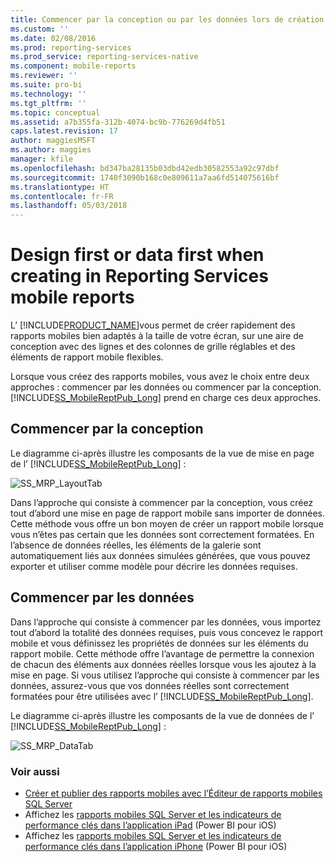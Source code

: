 ```yaml
---
title: Commencer par la conception ou par les données lors de création de rapports mobiles Reporting Services | Microsoft Docs
ms.custom: ''
ms.date: 02/08/2016
ms.prod: reporting-services
ms.prod_service: reporting-services-native
ms.component: mobile-reports
ms.reviewer: ''
ms.suite: pro-bi
ms.technology: ''
ms.tgt_pltfrm: ''
ms.topic: conceptual
ms.assetid: a7b355fa-312b-4074-bc9b-776269d4fb51
caps.latest.revision: 17
author: maggiesMSFT
ms.author: maggies
manager: kfile
ms.openlocfilehash: bd347ba28135b03dbd42edb30582553a92c97dbf
ms.sourcegitcommit: 1740f3090b168c0e809611a7aa6fd514075616bf
ms.translationtype: HT
ms.contentlocale: fr-FR
ms.lasthandoff: 05/03/2018
---
```

# <a name="design-first-or-data-first-when-creating-in-reporting-services-mobile-reports"></a>Design first or data first when creating in Reporting Services mobile reports
  
L’ [!INCLUDE[PRODUCT_NAME](../../includes/ss-mobilereptpub-long.md)]vous permet de créer rapidement des rapports mobiles bien adaptés à la taille de votre écran, sur une aire de conception avec des lignes et des colonnes de grille réglables et des éléments de rapport mobile flexibles.   
  
Lorsque vous créez des rapports mobiles, vous avez le choix entre deux approches : commencer par les données ou commencer par la conception. [!INCLUDE[SS_MobileReptPub_Long](../../includes/ss-mobilereptpub-short.md)] prend en charge ces deux approches.   
  
## <a name="design-first"></a>Commencer par la conception  
  
Le diagramme ci-après illustre les composants de la vue de mise en page de l’ [!INCLUDE[SS_MobileReptPub_Long](../../includes/ss-mobilereptpub-short.md)] :   
  
![SS_MRP_LayoutTab](../../reporting-services/mobile-reports/media/ss-mrp-layouttab.png)  
  
Dans l’approche qui consiste à commencer par la conception, vous créez tout d’abord une mise en page de rapport mobile sans importer de données. Cette méthode vous offre un bon moyen de créer un rapport mobile lorsque vous n’êtes pas certain que les données sont correctement formatées. En l’absence de données réelles, les éléments de la galerie sont automatiquement liés aux données simulées générées, que vous pouvez exporter et utiliser comme modèle pour décrire les données requises.  
  
## <a name="data-first"></a>Commencer par les données  
Dans l’approche qui consiste à commencer par les données, vous importez tout d’abord la totalité des données requises, puis vous concevez le rapport mobile et vous définissez les propriétés de données sur les éléments du rapport mobile. Cette méthode offre l’avantage de permettre la connexion de chacun des éléments aux données réelles lorsque vous les ajoutez à la mise en page. Si vous utilisez l’approche qui consiste à commencer par les données, assurez-vous que vos données réelles sont correctement formatées pour être utilisées avec l’ [!INCLUDE[SS_MobileReptPub_Long](../../includes/ss-mobilereptpub-short.md)].   
  
 Le diagramme ci-après illustre les composants de la vue de données de l’ [!INCLUDE[SS_MobileReptPub_Long](../../includes/ss-mobilereptpub-short.md)] :  
  
![SS_MRP_DataTab](../../reporting-services/mobile-reports/media/ss-mrp-datatab.png)  
  
### <a name="see-also"></a>Voir aussi  
- [Créer et publier des rapports mobiles avec l’Éditeur de rapports mobiles SQL Server](../../reporting-services/mobile-reports/create-mobile-reports-with-sql-server-mobile-report-publisher.md)  
-  Affichez les [rapports mobiles SQL Server et les indicateurs de performance clés dans l’application iPad](https://pbiwebprod-docs.azurewebsites.net/en-us/documentation/powerbi-mobile-ipad-kpis-mobile-reports)  (Power BI pour iOS)  
-  Affichez les [rapports mobiles SQL Server et les indicateurs de performance clés dans l’application iPhone](https://pbiwebprod-docs.azurewebsites.net/en-us/documentation/powerbi-mobile-iphone-kpis-mobile-reports) (Power BI pour iOS)  
  
  
  
  

